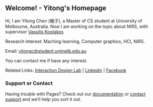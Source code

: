 ## Welcome! - Yitong's Homepage

Hi, I am Yitong Chen (桶子), a Master of CS student at University of Melbourne, Australia. Now I am working on the topic about NIRS, with supervisor [Vassilis Kostakos](http://people.eng.unimelb.edu.au/vkostakos/)

Research Interest: Maching learning, Computer graphics, HCI, NIRS.

Email: yitongc@student.unimelb.edu.au

You can contact me if have any interest.

Related Links: [Interaction Design Lab](http://www.cis.unimelb.edu.au/research/groups/interaction-design/) | [Linkedin](https://www.linkedin.com/in/%E6%80%A1%E6%A1%90-%E9%99%88-34866b133/) | [Facebook](https://www.facebook.com/profile.php?id=100005733581445)



### Support or Contact

Having trouble with Pages? Check out our [documentation](https://help.github.com/categories/github-pages-basics/) or [contact support](https://github.com/contact) and we’ll help you sort it out.
